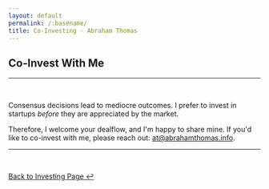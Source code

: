 ```yaml
---
layout: default
permalink: /:basename/
title: Co-Investing · Abraham Thomas
---
```


## Co-Invest With Me

----

<br/>

Consensus decisions lead to mediocre outcomes.  I prefer to invest in startups *before* they are appreciated by the market.  

Therefore, I welcome your dealflow, and I'm happy to share mine.  If you'd like to co-invest with me, please reach out: at@abrahamthomas.info.  


----

<br/>

[Back to Investing Page ↩](/investing)

<br/>
<br/>